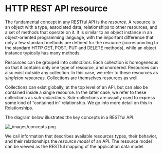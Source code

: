 # HTTP REST API resource

The fundamental concept in any RESTful API is the _resource_. A resource is an object with a type, associated data, relationships to other resources, and a set of methods that operate on it. It is similar to an object instance in an object-oriented programming language, with the important difference that only a few standard methods are defined for the resource \(corresponding to the standard HTTP GET, POST, PUT and DELETE methods\), while an object instance typically has many methods.

Resources can be grouped into _collections_. Each collection is homogeneous so that it contains only one type of resource, and unordered. Resources can also exist outside any collection. In this case, we refer to these resources as _singleton resources_. Collections are themselves resources as well.

Collections can exist globally, at the top level of an API, but can also be contained inside a single resource. In the latter case, we refer to these collections as _sub-collections_. Sub-collections are usually used to express some kind of “contained in” relationship. We go into more detail on this in Relationships.

The diagram below illustrates the key concepts in a RESTful API.

![\_images/concepts.png](https://restful-api-design.readthedocs.io/en/latest/_images/concepts.png)

We call information that describes available resources types, their behavior, and their relationships the _resource model_ of an API. The resource model can be viewed as the RESTful mapping of the application data model.

